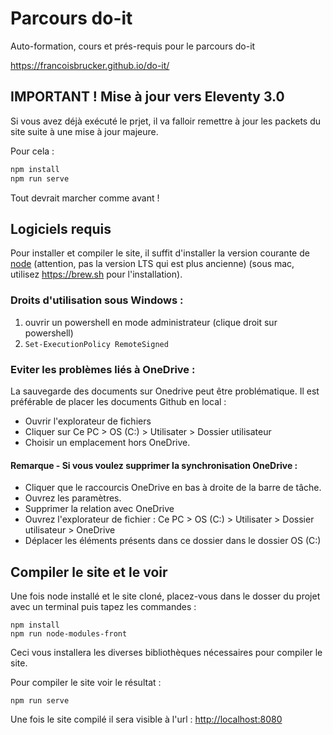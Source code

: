 # Parcours do-it

Auto-formation, cours et prés-requis pour le parcours do-it

<https://francoisbrucker.github.io/do-it/>

## IMPORTANT ! Mise à jour vers Eleventy 3.0

Si vous avez déjà exécuté le prjet, il va falloir remettre à jour les packets du site suite à une mise à jour majeure.

Pour cela :

```bash
npm install
npm run serve
```

Tout devrait marcher comme avant !

## Logiciels requis

Pour installer et compiler le site, il suffit d'installer la version courante de [node](https://nodejs.org/en/download/current/) (attention, pas la version LTS qui est plus ancienne) (sous mac, utilisez <https://brew.sh> pour l'installation).

### Droits d'utilisation sous Windows :

1. ouvrir un powershell en mode administrateur (clique droit sur powershell)
2. `Set-ExecutionPolicy RemoteSigned`

### Eviter les problèmes liés à OneDrive :

La sauvegarde des documents sur Onedrive peut être problématique. Il est préférable de placer les documents Github en local :
- Ouvrir l'explorateur de fichiers
- Cliquer sur Ce PC > OS (C:) > Utilisater > Dossier utilisateur
- Choisir un emplacement hors OneDrive.

#### Remarque - Si vous voulez supprimer la synchronisation OneDrive :
- Cliquer que le raccourcis OneDrive en bas à droite de la barre de tâche.
- Ouvrez les paramètres.
- Supprimer la relation avec OneDrive
- Ouvrez l'explorateur de fichier : Ce PC > OS (C:) > Utilisater > Dossier utilisateur > OneDrive
- Déplacer les éléments présents dans ce dossier dans le dossier OS (C:)

## Compiler le site et le voir

Une fois node installé et le site cloné, placez-vous dans le dosser du projet avec un terminal puis tapez les commandes :

```shell
npm install
npm run node-modules-front
```

Ceci vous installera les diverses bibliothèques nécessaires pour compiler le site.

Pour compiler le site voir le résultat :

```shell
npm run serve
```

Une fois le site compilé il sera visible à l'url : <http://localhost:8080>
